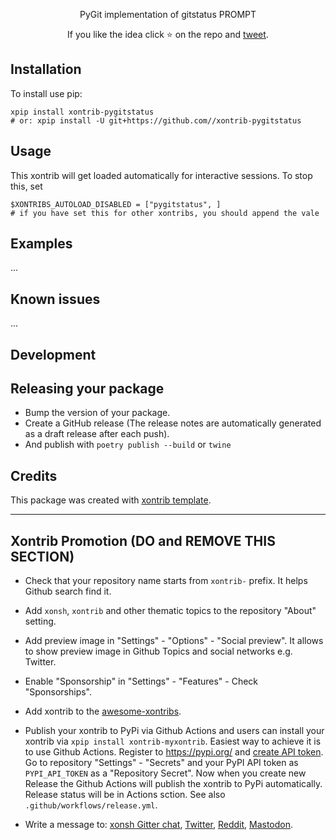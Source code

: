 <p align="center">
PyGit implementation of gitstatus PROMPT
</p>

<p align="center">
If you like the idea click ⭐ on the repo and <a href="https://twitter.com/intent/tweet?text=Nice%20xontrib%20for%20the%20xonsh%20shell!&url=https://github.com//xontrib-pygitstatus" target="_blank">tweet</a>.
</p>


## Installation

To install use pip:

```xsh
xpip install xontrib-pygitstatus
# or: xpip install -U git+https://github.com//xontrib-pygitstatus
```

## Usage


This xontrib will get loaded automatically for interactive sessions.
To stop this, set

```xsh
$XONTRIBS_AUTOLOAD_DISABLED = ["pygitstatus", ]
# if you have set this for other xontribs, you should append the vale
```


## Examples

...

## Known issues

...

## Development


## Releasing your package

- Bump the version of your package.
- Create a GitHub release (The release notes are automatically generated as a draft release after each push).
- And publish with `poetry publish --build` or `twine`

## Credits

This package was created with [xontrib template](https://github.com/xonsh/xontrib-template).


--------------------

## Xontrib Promotion (DO and REMOVE THIS SECTION)

* Check that your repository name starts from `xontrib-` prefix. It helps Github search find it.

* Add `xonsh`, `xontrib` and other thematic topics to the repository "About" setting.

* Add preview image in "Settings" - "Options" - "Social preview". It allows to show preview image in Github Topics and social networks e.g. Twitter.

* Enable "Sponsorship" in "Settings" - "Features" - Check "Sponsorships".

* Add xontrib to the [awesome-xontribs](https://github.com/xonsh/awesome-xontribs).

* Publish your xontrib to PyPi via Github Actions and users can install your xontrib via `xpip install xontrib-myxontrib`. Easiest way to achieve it is to use Github Actions. Register to https://pypi.org/ and [create API token](https://pypi.org/help/#apitoken). Go to repository "Settings" - "Secrets" and your PyPI API token as `PYPI_API_TOKEN` as a "Repository Secret". Now when you create new Release the Github Actions will publish the xontrib to PyPi automatically. Release status will be in Actions sction. See also `.github/workflows/release.yml`.

* Write a message to: [xonsh Gitter chat](https://gitter.im/xonsh/xonsh?utm_source=xontrib-template&utm_medium=xontrib-template-promo&utm_campaign=xontrib-template-promo&utm_content=xontrib-template-promo), [Twitter](https://twitter.com/intent/tweet?text=xonsh%20is%20a%20Python-powered,%20cross-platform,%20Unix-gazing%20shell%20language%20and%20command%20prompt.&url=https://github.com//xontrib-pygitstatus), [Reddit](https://www.reddit.com/r/xonsh), [Mastodon](https://mastodon.online/).
